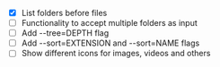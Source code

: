 -   [x] List folders before files
-   [ ] Functionality to accept multiple folders as input
-   [ ] Add --tree=DEPTH flag
-   [ ] Add --sort=EXTENSION and --sort=NAME flags
-   [ ] Show different icons for images, videos and others
